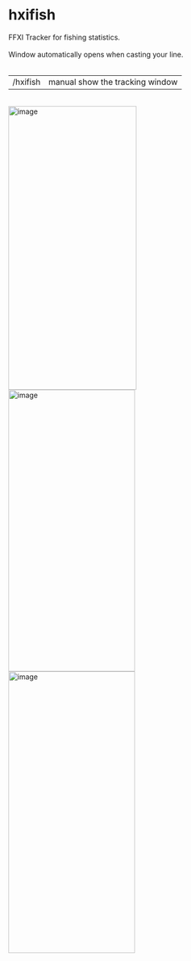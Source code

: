 # hxifish
FFXI Tracker for fishing statistics. <br /><br />
Window automatically opens when casting your line.<br /><br />
<table>
  <tr>
    <td>/hxifish</td>
    <td>manual show the tracking window</td>
</tr>
</table>
<br />
<img width="254" height="562" alt="image" src="https://github.com/user-attachments/assets/513f756e-cf1c-4ced-84a8-3ccc7a630415" />
<img width="251" height="558" alt="image" src="https://github.com/user-attachments/assets/36aa2f7a-5985-48a8-ab7e-62fa810db257" />
<img width="251" height="558" alt="image" src="https://github.com/user-attachments/assets/09b6f34d-9f6d-407e-9e42-8cd13589f866" />
<br /><br />
